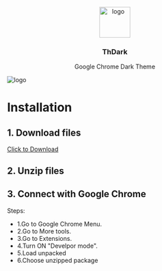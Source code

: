 <p align="center">
  <img src="https://upload.wikimedia.org/wikipedia/commons/thumb/1/16/Black_Arrow_Down.svg/1024px-Black_Arrow_Down.svg.png" alt="logo" width="72" height="72">
</p>

<h3 align="center">ThDark</h3>

<p align="center">
     Google Chrome Dark Theme 
</p>

![logo](https://i.postimg.cc/cL1CS2JP/thd.png)

# Installation

## 1. Download files
[Click to Download](https://github.com/xbaysal11/ThDark/archive/master.zip) 

## 2. Unzip files

## 3. Connect with Google Chrome
Steps:
   - 1.Go to Google Chrome Menu.
   - 2.Go to More tools.
   - 3.Go to Extensions.
   - 4.Turn ON "Develpor mode".
   - 5.Load unpacked
   - 6.Choose unzipped package
    

